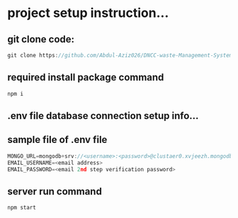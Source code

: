 # project setup instruction...

## git clone code:
```cpp
git clone https://github.com/Abdul-Aziz026/DNCC-waste-Management-System.git
```

## required install package command
```cpp
npm i
```


## .env file database connection setup info...
## sample file of .env file
```cpp
MONGO_URL=mongodb+srv://<username>:<password>@clustaer0.xvjeezh.mongodb.net/Hackathon-p2
EMAIL_USERNAME=<email address>
EMAIL_PASSWORD=<email 2nd step verification password>
```


## server run command
```cpp
npm start
```

